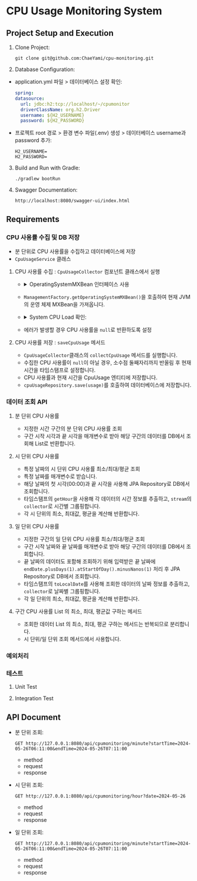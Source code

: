 # CPU Usage Monitoring System

## Project Setup and Execution

1. Clone Project:
    ```shell
    git clone git@github.com:ChaeYami/cpu-monitoring.git
    ```

2. Database Configuration:

- application.yml 파일 > 데이터베이스 설정 확인:
  ``` yml
  spring:
  datasource:
    url: jdbc:h2:tcp://localhost/~/cpumonitor
    driverClassName: org.h2.Driver
    username: ${H2_USERNAME}
    password: ${H2_PASSWORD}
  ```
- 프로젝트 root 경로 > 환경 변수 파일(.env) 생성 > 데이터베이스 username과 password 추가:
  ```
  H2_USERNAME=
  H2_PASSWORD=
  ```

3. Build and Run with Gradle:
    ```shell
    ./gradlew bootRun
    ```

4. Swagger Documentation:
    ```
    http://localhost:8080/swagger-ui/index.html
    ```


## Requirements

### CPU 사용률 수집 및 DB 저장
- 분 단위로 CPU 사용률을 수집하고 데이터베이스에 저장
- `CpuUsageService` 클래스
1. CPU 사용률 수집 : `CpuUsageCollector` 컴포넌트 클래스에서 실행
    - <details>
      <summary>OperatingSystemMXBean 인터페이스 사용</summary>
      <div markdown = '1'></div>
      
      - `OperatingSystemMXBean`을 서비스 클래스에 주입해서 사용하기 위해 Config에 빈으로 등록
      - 그러나 Spring이 `peratingSystemMXBean`을 MBean으로 등록하려고 하여 문제 발생
          - Java 내부 클래스이기 때문에 MBean으로 등록하지 않아야 함
      - 빈으로 직접 등록하여 사용하는 대신에 별도 컴포넌트 클래스(CpuUsageCollector)로 분리하여 이를 Spring 빈으로 등록해 사용
      </details>

    - `ManagementFactory.getOperatingSystemMXBean()`을 호출하여 현재 JVM의 운영 체제 MXBean을 가져옵니다.
    - <details>
      <summary>System CPU Load 확인:</summary>
      <div markdown = '1'></div>
      
      - `getSystemCpuLoad` 메서드 사용 -> 0.0에서 1.0 사이의 값을 반환하므로 * 100 -> 퍼센트 단위로 변환
      </details>      
    - 에러가 발생할 경우 CPU 사용률을 `null`로 반환하도록 설정
   
2. CPU 사용률 저장 : `saveCpuUsage` 메서드
    - `CpuUsageCollector`클래스의 `collectCpuUsage` 메서드를 실행합니다.
    - 수집한 CPU 사용률이 `null`이 아닐 경우, 소수점 둘째자리까지 반올림 후 현재 시간을 타임스탬프로 설정합니다.
    - CPU 사용률과 현재 시간을 CpuUsage 엔티티에 저장합니다.
    - `cpuUsageRepository.save(usage)`를 호출하여 데이터베이스에 저장합니다.
    
  
### 데이터 조회 API
1. 분 단위 CPU 사용률
   - 지정한 시간 구간의 분 단위 CPU 사용률 조회
   - 구간 시작 시각과 끝 시각을 매개변수로 받아 해당 구간의 데이터를 DB에서 조회해 List로 반환합니다.

3. 시 단위 CPU 사용률
   - 특정 날짜의 시 단위 CPU 사용률 최소/최대/평균 조회
   - 특정 날짜를 매개변수로 받습니다.
   - 해당 날짜의 첫 시각(00:00)과 끝 시각을 사용해 JPA Repository로 DB에서 조회합니다.
   - 타임스탬프의 `getHour`을 사용해 각 데이터의 시간 정보를 추출하고, `stream`의 `collector`로 시간별 그룹핑합니다.
   - 각 시 단위의 최소, 최대값, 평균을 계산해 반환합니다. 

5. 일 단위 CPU 사용률
   - 지정한 구간의 일 단위 CPU 사용률 최소/최대/평균 조회
   - 구간 시작 날짜와 끝 날짜를 매개변수로 받아 해당 구간의 데이터를 DB에서 조회합니다.
   - 끝 날짜의 데이터도 포함해 조회하기 위해 입력받은 끝 날짜에 `endDate.plusDays(1).atStartOfDay().minusNanos(1)` 처리 후 JPA Repository로 DB에서 조회합니다.
   - 타임스탬프의 `toLocalDate`를 사용해 조회한 데이터의 날짜 정보를 추출하고, `collector`로 날짜별 그룹핑합니다.
   - 각 일 단위의 최소, 최대값, 평균을 계산해 반환합니다. 

6. 구간 CPU 사용률 List 의 최소, 최대, 평균값 구하는 메서드
   - 조회한 데이터 List 의 최소, 최대, 평균 구하는 메서드는 반복되므로 분리합니다.
   - 시 단위/일 단위 조회 메서드에서 사용합니다.

### 예외처리 

### 테스트
1. Unit Test

2. Integration Test

   

## API Document

- 분 단위 조회:
    ```
    GET http://127.0.0.1:8080/api/cpumonitoring/minute?startTime=2024-05-26T06:11:00&endTime=2024-05-26T07:11:00
    ```
    - method
    - request
    - response

- 시 단위 조회:
    ```
    GET http://127.0.0.1:8080/api/cpumonitoring/hour?date=2024-05-26
    ```
    - method
    - request
    - response
 
- 일 단위 조회:
    ```
    GET http://127.0.0.1:8080/api/cpumonitoring/minute?startTime=2024-05-26T06:11:00&endTime=2024-05-26T07:11:00
    ```
    - method
    - request
    - response
